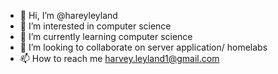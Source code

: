 - 👋 Hi, I’m @hareyleyland
- 👀 I’m interested in computer science
- 🌱 I’m currently learning computer science
- 💞️ I’m looking to collaborate on server application/ homelabs
- 📫 How to reach me harvey.leyland1@gmail.com

<!---
hareyleyland/hareyleyland is a ✨ special ✨ repository because its `README.md` (this file) appears on your GitHub profile.
You can click the Preview link to take a look at your changes.
--->
